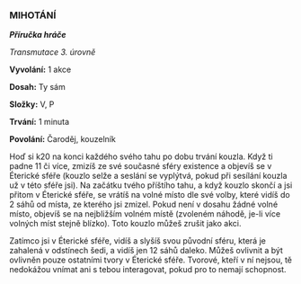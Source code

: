 ### MIHOTÁNÍ

***Příručka hráče***

*Transmutace 3. úrovně*

**Vyvolání:** 1 akce

**Dosah:** Ty sám

**Složky:** V, P

**Trvání:** 1 minuta

**Povolání:** Čaroděj, kouzelník

Hoď si k20 na konci každého svého tahu po dobu trvání kouzla. Když ti padne 11 či více, zmizíš ze své současné sféry existence a objevíš se v Éterické sféře (kouzlo selže a seslání se vyplýtvá, pokud při sesílání kouzla už v této sféře jsi). Na začátku tvého příštího tahu, a když kouzlo skončí a jsi přitom v Éterické sféře, se vrátíš na volné místo dle své volby, které vidíš do 2 sáhů od místa, ze kterého jsi zmizel. Pokud není v dosahu žádné volné místo, objevíš se na nejbližším volném místě (zvoleném náhodě, je-li více volných míst stejně blízko). Toto kouzlo můžeš zrušit jako akci. 

Zatímco jsi v Éterické sféře, vidíš a slyšíš svou původní sféru, která je zahalená v odstínech šedi, a vidíš jen 12 sáhů daleko. Můžeš ovlivnit a být ovlivněn pouze ostatními tvory v Éterické sféře. Tvorové, kteří v ní nejsou, tě nedokážou vnímat ani s tebou interagovat, pokud pro to nemají schopnost.